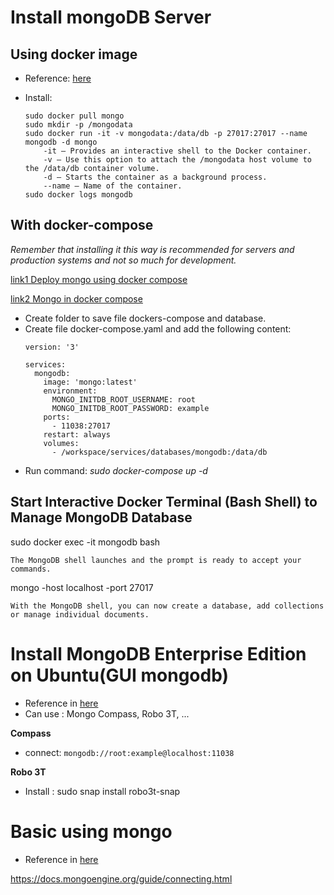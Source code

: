 # Install mongoDB Server
## Using docker image
+ Reference: [here](https://phoenixnap.com/kb/docker-mongodb)
+ Install:

    ```
    sudo docker pull mongo
    sudo mkdir -p /mongodata
    sudo docker run -it -v mongodata:/data/db -p 27017:27017 --name mongodb -d mongo
        -it – Provides an interactive shell to the Docker container.
        -v – Use this option to attach the /mongodata host volume to the /data/db container volume.
        -d – Starts the container as a background process.
        --name – Name of the container.
    sudo docker logs mongodb
    ```




## With docker-compose
*Remember that installing it this way is recommended for servers and production systems and not so much for development.*

[link1 Deploy mongo using docker compose](https://www.osradar.com/deploy-mongodb-using-docker-compose/)

[link2 Mongo in docker compose](https://yosh.ke.mu/mongo_in_docker)

+ Create folder to save file dockers-compose and database.
+ Create file docker-compose.yaml and add the following content:
    ```
    version: '3'
    
    services:
      mongodb:
        image: 'mongo:latest'
        environment:
          MONGO_INITDB_ROOT_USERNAME: root
          MONGO_INITDB_ROOT_PASSWORD: example
        ports:
          - 11038:27017
        restart: always
        volumes:
          - /workspace/services/databases/mongodb:/data/db
    ```
+ Run command: *sudo docker-compose up -d*   

## Start Interactive Docker Terminal (Bash Shell) to Manage MongoDB Database

sudo docker exec -it mongodb bash
```commandline
The MongoDB shell launches and the prompt is ready to accept your commands.
```

mongo -host localhost -port 27017 

```commandline
With the MongoDB shell, you can now create a database, add collections or manage individual documents.
```


# Install MongoDB Enterprise Edition on Ubuntu(GUI mongodb)
+ Reference in [here](https://retool.com/blog/the-best-mongodb-guis-in-2020/)
+ Can use : Mongo Compass, Robo 3T, ...

**Compass**
+ connect: ```mongodb://root:example@localhost:11038```

**Robo 3T**
  
+ Install : sudo snap install robo3t-snap

# Basic using mongo

+ Reference in [here](https://github.com/parisnakitakejser/video-tutorial-python-code/tree/master/mongoengine)

https://docs.mongoengine.org/guide/connecting.html

